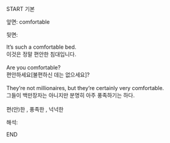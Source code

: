 START
기본

앞면:
comfortable


뒷면:
<div>It’s such a comfortable bed. </div><div>이것은 정말 편안한 침대입니다.</div><div><br></div><div><div>Are you comfortable? </div><div>편안하세요[불편하신 데는 없으세요]?</div></div><div><br></div><div><div>They’re not millionaires, but they’re certainly very comfortable. </div><div>그들이 백만장자는 아니지만 분명히 아주 풍족하기는 하다.</div></div><div><br></div><div>편(안)한 , 풍족한 , 넉넉한</div>


해석:
<!--ID: 1746614453632-->
END